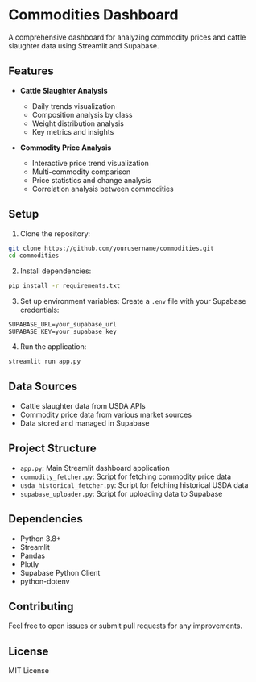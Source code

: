 # Commodities Dashboard

A comprehensive dashboard for analyzing commodity prices and cattle slaughter data using Streamlit and Supabase.

## Features

- **Cattle Slaughter Analysis**
  - Daily trends visualization
  - Composition analysis by class
  - Weight distribution analysis
  - Key metrics and insights

- **Commodity Price Analysis**
  - Interactive price trend visualization
  - Multi-commodity comparison
  - Price statistics and change analysis
  - Correlation analysis between commodities

## Setup

1. Clone the repository:
```bash
git clone https://github.com/yourusername/commodities.git
cd commodities
```

2. Install dependencies:
```bash
pip install -r requirements.txt
```

3. Set up environment variables:
Create a `.env` file with your Supabase credentials:
```
SUPABASE_URL=your_supabase_url
SUPABASE_KEY=your_supabase_key
```

4. Run the application:
```bash
streamlit run app.py
```

## Data Sources

- Cattle slaughter data from USDA APIs
- Commodity price data from various market sources
- Data stored and managed in Supabase

## Project Structure

- `app.py`: Main Streamlit dashboard application
- `commodity_fetcher.py`: Script for fetching commodity price data
- `usda_historical_fetcher.py`: Script for fetching historical USDA data
- `supabase_uploader.py`: Script for uploading data to Supabase

## Dependencies

- Python 3.8+
- Streamlit
- Pandas
- Plotly
- Supabase Python Client
- python-dotenv

## Contributing

Feel free to open issues or submit pull requests for any improvements.

## License

MIT License
